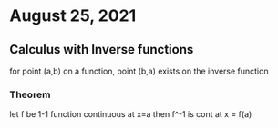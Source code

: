 # August 25, 2021

## Calculus with Inverse functions

for point (a,b) on a function, point (b,a) exists on the inverse function

### Theorem

let f be 1-1 function
continuous at x=a
then f^-1 is cont at x = f(a)

